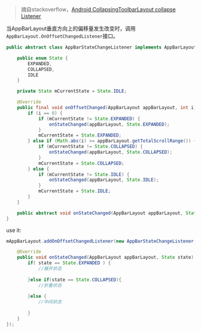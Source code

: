 > 摘自stackoverflow，[Android CollapsingToolbarLayout collapse Listener](http://stackoverflow.com/questions/31682310/android-collapsingtoolbarlayout-collapse-listener)

当AppBarLayout垂直方向上的偏移量发生改变时，调用`AppBarLayout.OnOffsetChangedListener`接口。

```java
public abstract class AppBarStateChangeListener implements AppBarLayout.OnOffsetChangedListener {

    public enum State {
        EXPANDED,
        COLLAPSED,
        IDLE
    }

    private State mCurrentState = State.IDLE;

    @Override
    public final void onOffsetChanged(AppBarLayout appBarLayout, int i) {
        if (i == 0) {
            if (mCurrentState != State.EXPANDED) {
                onStateChanged(appBarLayout, State.EXPANDED);
            }
            mCurrentState = State.EXPANDED;
        } else if (Math.abs(i) >= appBarLayout.getTotalScrollRange()) {
            if (mCurrentState != State.COLLAPSED) {
                onStateChanged(appBarLayout, State.COLLAPSED);
            }
            mCurrentState = State.COLLAPSED;
        } else {
            if (mCurrentState != State.IDLE) {
                onStateChanged(appBarLayout, State.IDLE);
            }
            mCurrentState = State.IDLE;
        }
    }

    public abstract void onStateChanged(AppBarLayout appBarLayout, State state);
}
```

use it:

```java
mAppBarLayout.addOnOffsetChangedListener(new AppBarStateChangeListener() {

	@Override
	public void onStateChanged(AppBarLayout appBarLayout, State state) {
		if( state == State.EXPANDED ) {
			//展开状态
			
		}else if(state == State.COLLAPSED){
			//折叠状态
			
		}else {
			//中间状态
			
		}
	}
});
```
